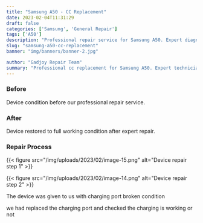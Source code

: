 ```yaml
---
title: "Samsung A50 - CC Replacement"
date: 2023-02-04T11:31:29
draft: false
categories: ['Samsung', 'General Repair']
tags: ['A50']
description: "Professional repair service for Samsung A50. Expert diagnosis and quality repairs in Bangalore."
slug: "samsung-a50-cc-replacement"
banner: "img/banners/banner-2.jpg"

author: "Gadjoy Repair Team"
summary: "Professional cc replacement for Samsung A50. Expert technicians, quality parts, warranty included."
---
```



### Before

Device condition before our professional repair service.

### After

Device restored to full working condition after expert repair.

### Repair Process

{{< figure src="/img/uploads/2023/02/image-15.png" alt="Device repair step 1" >}}

{{< figure src="/img/uploads/2023/02/image-14.png" alt="Device repair step 2" >}}


The device was given to us with charging port broken condition

we had replaced the charging port and checked the charging is working or not